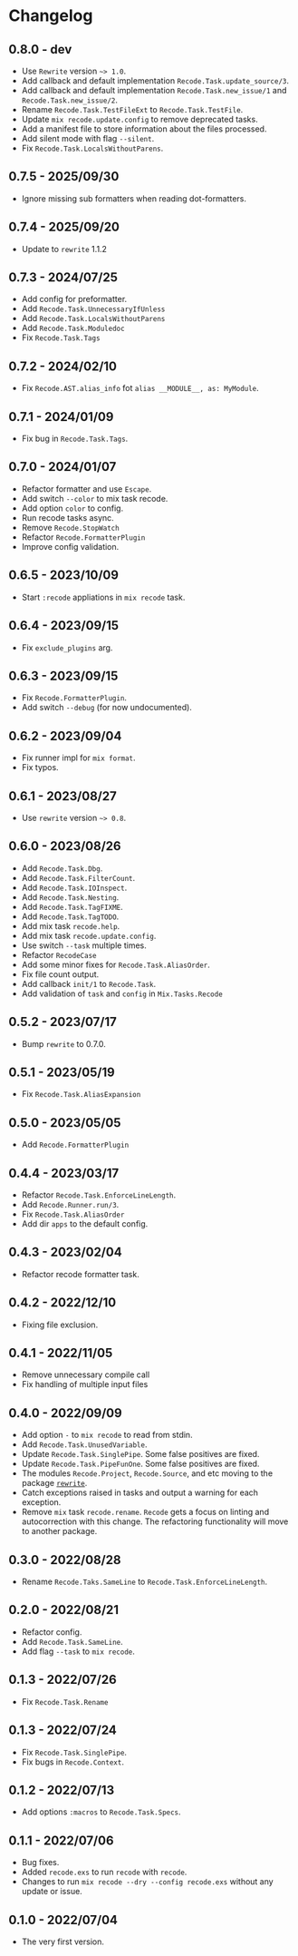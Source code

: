 # Changelog

## 0.8.0 - dev

+ Use `Rewrite` version `~> 1.0`.
+ Add callback and default implementation `Recode.Task.update_source/3`.
+ Add callback and default implementation `Recode.Task.new_issue/1` and 
  `Recode.Task.new_issue/2`. 
+ Rename `Recode.Task.TestFileExt` to `Recode.Task.TestFile`.
+ Update `mix recode.update.config` to remove deprecated tasks.
+ Add a manifest file to store information about the files processed.
+ Add silent mode with flag `--silent`.
+ Fix `Recode.Task.LocalsWithoutParens`.

## 0.7.5 - 2025/09/30

+ Ignore missing sub formatters when reading dot-formatters. 

## 0.7.4 - 2025/09/20

+ Update to `rewrite` 1.1.2

## 0.7.3 - 2024/07/25

+ Add config for preformatter.
+ Add `Recode.Task.UnnecessaryIfUnless`
+ Add `Recode.Task.LocalsWithoutParens`
+ Add `Recode.Task.Moduledoc`
+ Fix `Recode.Task.Tags`

## 0.7.2 - 2024/02/10

+ Fix `Recode.AST.alias_info` fot `alias __MODULE__, as: MyModule`.

## 0.7.1 - 2024/01/09

+ Fix bug in `Recode.Task.Tags`.

## 0.7.0 - 2024/01/07

+ Refactor formatter and use `Escape`.
+ Add switch `--color` to mix task recode.
+ Add option `color` to config.
+ Run recode tasks async.
+ Remove `Recode.StopWatch`
+ Refactor `Recode.FormatterPlugin`
+ Improve config validation.

## 0.6.5 - 2023/10/09

+ Start `:recode` appliations in `mix recode` task.

## 0.6.4 - 2023/09/15

+ Fix `exclude_plugins` arg.

## 0.6.3 - 2023/09/15

+ Fix `Recode.FormatterPlugin`.
+ Add switch `--debug` (for now undocumented).

## 0.6.2 - 2023/09/04

+ Fix runner impl for `mix format`.
+ Fix typos.

## 0.6.1 - 2023/08/27

+ Use `rewrite` version `~> 0.8`.

## 0.6.0 - 2023/08/26

+ Add `Recode.Task.Dbg`.
+ Add `Recode.Task.FilterCount`.
+ Add `Recode.Task.IOInspect`.
+ Add `Recode.Task.Nesting`.
+ Add `Recode.Task.TagFIXME`.
+ Add `Recode.Task.TagTODO`.
+ Add mix task `recode.help`.
+ Add mix task `recode.update.config`.
+ Use switch `--task` multiple times.
+ Refactor `RecodeCase`
+ Add some minor fixes for `Recode.Task.AliasOrder`.
+ Fix file count output.
+ Add callback `init/1` to `Recode.Task`.
+ Add validation of `task` and `config` in `Mix.Tasks.Recode`

## 0.5.2 - 2023/07/17

+ Bump `rewrite` to 0.7.0.

## 0.5.1 - 2023/05/19

+ Fix `Recode.Task.AliasExpansion`

## 0.5.0 - 2023/05/05

+ Add `Recode.FormatterPlugin`

## 0.4.4 - 2023/03/17

+ Refactor `Recode.Task.EnforceLineLength`.
+ Add `Recode.Runner.run/3`.
+ Fix `Recode.Task.AliasOrder`
+ Add dir `apps` to the default config.

## 0.4.3 - 2023/02/04

+ Refactor recode formatter task.

## 0.4.2 - 2022/12/10

+ Fixing file exclusion.

## 0.4.1 - 2022/11/05

+ Remove unnecessary compile call
+ Fix handling of multiple input files

## 0.4.0 - 2022/09/09

+ Add option `-` to `mix recode` to read from stdin.
+ Add `Recode.Task.UnusedVariable`.
+ Update `Recode.Task.SinglePipe`. Some false positives are fixed.
+ Update `Recode.Task.PipeFunOne`. Some false positives are fixed.
+ The modules `Recode.Project`, `Recode.Source`, and etc moving to the package
  [`rewrite`](https://github.com/hrzndhrn/rewrite).
+ Catch exceptions raised in tasks and output a  warning for each exception.
+ Remove `mix` task `recode.rename`. `Recode` gets a focus on linting and
  autocorrection with this change. The refactoring functionality will move to
  another package.


## 0.3.0 - 2022/08/28

+ Rename `Recode.Taks.SameLine` to `Recode.Task.EnforceLineLength`.

## 0.2.0 - 2022/08/21

+ Refactor config.
+ Add `Recode.Task.SameLine`.
+ Add flag `--task` to `mix recode`.

## 0.1.3 - 2022/07/26

+ Fix `Recode.Task.Rename`

## 0.1.3 - 2022/07/24

+ Fix `Recode.Task.SinglePipe`.
+ Fix bugs in `Recode.Context`.

## 0.1.2 - 2022/07/13

+ Add options `:macros` to `Recode.Task.Specs`.

## 0.1.1 - 2022/07/06

+ Bug fixes.
+ Added `recode.exs` to run `recode` with `recode`.
+ Changes to run `mix recode --dry --config recode.exs` without any update or
  issue.

## 0.1.0 - 2022/07/04

+ The very first version.
